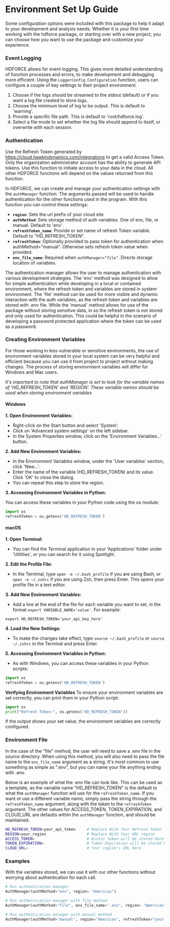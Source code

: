 # Environment Set Up Guide

Some configuration options were included with this package to help it adapt to your development and analysis needs. Whether it is your first time working with the hdforce package, or starting over with a new project, you can choose how you want to use the package and customize your experience.

### Event Logging
HDFORCE allows for event logging. This gives more detailed understanding of function processes and errors, to make development and debugging more efficient. Using the `LoggerConfig.Configuration` function, users can configure a couple of key settings to their project environment.

1. Choose if the logs should be streamed to the stdout (default) or if you want a log file created to store logs.
2. Choose the minimum level of log to be output. This is default to 'warning'.
3. Provide a specific file path. This is default to 'root/hdforce.log'.
4. Select a file mode to set whether the log file should append to itself, or overwrite with each session.

### Authentication

Use the Refresh Token generated by https://cloud.hawkindynamics.com/integrations to get a valid Access Token. Only the organization administrator account has the ability to generate API tokens. Use this function to initiate access to your data in the cloud. All other HDFORCE functions will depend on the values returned from this function.

In HDFORCE, we can create and manage your authentication settings with the `authManager` function. The arguments passed will be used to handle authentication for the other functions used in the program. With this function you can control these settings:

* **`region`**: Sets the url prefix of your cloud site
* **`authMethod`**: Sets storage method of auth variables. One of env, file, or manual. Default to 'env'.
* **`refreshToken_name`**: Provide or set name of refresh Token variable. Default to "HD_REFRESH_TOKEN".
* **`refreshToken`**: Optionally provided to pass token for authentication when authMethod="manual". Otherwise sets refresh token value when provided.
* **`env_file_name`**: Required when `authManager="file"`. Directs storage location of variables.

The authentication manager allows the user to manage authentication with various development strategies. The 'env' method was designed to allow for simple authentication while developing in a local or contained environment, where the refresh token and variables are stored in system environment. The 'file' method can be used for more visible and dynamic interaction with the auth variables, as the refresh token and variables are stored with .env file. While the 'manual' method allows for use of the package without storing sensitive data, in so the refresh token is not stored and only used for authentication. This could be helpful in the scenario of developing a password protected application where the token can be used as a password.

### Creating Environment Variables

For those working in less vulnerable or sensitive environments, the use of environment variables stored in your local system can be very helpful and efficient because you can use it from project to project without making changes. The process of storing environment variables will differ for Windows and Mac users.

*It's important to note that authManager is set to look for the variable names of 'HD_REFRESH_TOKEN' and 'REGION'. These variable names should be used when storing environment variables*

#### Windows

__1. Open Environment Variables:__

* Right-click on the Start button and select 'System'.
* Click on 'Advanced system settings' on the left sidebar.
* In the System Properties window, click on the 'Environment Variables...' button.

__2. Add New Environment Variables:__

* In the Environment Variables window, under the 'User variables' section, click 'New...'.
* Enter the name of the variable (HD_REFRESH_TOKEN) and its value. Click 'OK' to close the dialog.
* You can repeat this step to store the region.

__3. Accessing Environment Variables in Python:__

You can access these variables in your Python code using the os module:

``` Python
import os
refreshToken = os.getenv('HD_REFRESH_TOKEN')
```

#### macOS

__1. Open Terminal:__

* You can find the Terminal application in your 'Applications' folder under 'Utilities', or you can search for it using Spotlight.

__2. Edit the Profile File:__

* In the Terminal, type `open -e ~/.bash_profile` if you are using Bash, or `open -e ~/.zshrc` if you are using Zsh, then press Enter. This opens your profile file in a text editor.

__3. Add New Environment Variables:__

* Add a line at the end of the file for each variable you want to set, in the format `export VARIABLE_NAME='value'`. For example:

```arduino
export HD_REFRESH_TOKEN='your_api_key_here'
```

__4. Load the New Settings:__

* To make the changes take effect, type `source ~/.bash_profile` or `source ~/.zshrc` in the Terminal and press Enter.

__5. Accessing Environment Variables in Python:__

* As with Windows, you can access these variables in your Python scripts:

``` Python
import os
refreshToken = os.getenv('HD_REFRESH_TOKEN')
```

__Verifying Environment Variables__
To ensure your environment variables are set correctly, you can print them in your Python script:

``` Python
import os
print("Refresh Token:", os.getenv('HD_REFRESH_TOKEN'))
```

If the output shows your set value, the environment variables are correctly configured.

### Environment File

In the case of the "file" method, the user will need to save a .env file in the source directory. When using this method, you will also need to pass the file name to the `env_file_name` argument as a string. It's most common to use something as simple as ".env", but you can name your file anything ending with .env.

Below is an example of what the .env file can look like. This can be used as a template, as the variable name "HD_REFRESH_TOKEN" is the default to what the `authManager` function will use for the `refreshToken_name`. If you want ot use a different variable name, simply pass the string through the `refreshToken_name` argument, along with the token to the  `refreshToken` argument. The other values for ACCESS_TOKEN, TOKEN_EXPIRATION, and CLOUD_URL are defaults within the `authManager` function, and should be maintained.

``` bash title="Example .env file"
HD_REFRESH_TOKEN=your_api_token     # Replace With Your Refresh Token
REGION=your_region                  # Replace With Your URL region
ACCESS_TOKEN=                       # Access token will be stored here
TOKEN_EXPIRATION=                   # Token Expiration will be stored here
CLOUD_URL=                          # Your region's URL here
```

### Examples

With the variables stored, we can use it with our other functions without worrying about authentication for each call.

``` Python title="Authentication Examples"
# Run authentication manager
AuthManager(authMethod="env", region= "Americas")

# Run authentication manager with file method
AuthManager(authMethod="file", env_file_name=".env", region= "Americas")

# Run authentication manager with manual method
AuthManager(authMethod="manual", region="Americas", refreshToken="your_refresh_token")
```